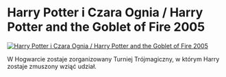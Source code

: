 Harry Potter i Czara Ognia / Harry Potter and the Goblet of Fire 2005 
=============
[![Harry Potter i Czara Ognia / Harry Potter and the Goblet of Fire 2005 ](http://vidos.pl/images/player.gif)](http://vidos.pl/harry-potter-i-czara-ognia-harry-potter-and-the-goblet-of-fire-2005)

 W Hogwarcie zostaje zorganizowany Turniej Trójmagiczny, w którym Harry zostaje zmuszony wziąć udział.
